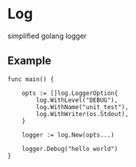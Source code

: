 # Log

simplified golang logger

## Example

```golang
func main() {

	opts := []log.LoggerOption{
		log.WithLevel("DEBUG"),
		log.WithName("unit_test"),
		log.WithWriter(os.Stdout),
	}

	logger := log.New(opts...)

	logger.Debug("hello world")
}
```